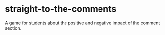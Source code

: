 # straight-to-the-comments
A game for students about the positive and negative impact of the comment section.
